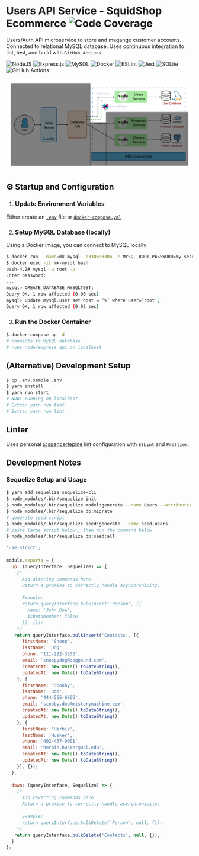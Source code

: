 # Users API Service - SquidShop Ecommerce ![Code Coverage](https://img.shields.io/badge/Code%20Coverage-92%25-success?style=flat)


Users/Auth API microservice to store and magange customer accounts. Connected to relational MySQL database. Uses continuous integration to lint, test, and build with `GitHub Actions`.

![NodeJS](https://img.shields.io/badge/node.js-6DA55F?style=for-the-badge&logo=node.js&logoColor=white) ![Express.js](https://img.shields.io/badge/express.js-%23404d59.svg?style=for-the-badge&logo=express&logoColor=%2361DAFB) ![MySQL](https://img.shields.io/badge/mysql-%2300f.svg?style=for-the-badge&logo=mysql&logoColor=white) ![Docker](https://img.shields.io/badge/docker-%230db7ed.svg?style=for-the-badge&logo=docker&logoColor=white) ![ESLint](https://img.shields.io/badge/ESLint-4B3263?style=for-the-badge&logo=eslint&logoColor=white) ![Jest](https://img.shields.io/badge/-jest-%23C21325?style=for-the-badge&logo=jest&logoColor=white) ![SQLite](https://img.shields.io/badge/sqlite-%2307405e.svg?style=for-the-badge&logo=sqlite&logoColor=white) ![GitHub Actions](https://img.shields.io/badge/github%20actions-%232671E5.svg?style=for-the-badge&logo=githubactions&logoColor=white)

![Microserve Architecture Diagram](./architecture_diagram.png)

## ⚙️ Startup and Configuration

1. ### Update Environment Variables
Either create an [`.env`](./.env.sample) file or [`docker-compose.yml`](./docker-compose.yml)

2. ### Setup MySQL Database (locally)
Using a Docker image, you can connect to MySQL locally

```sh
$ docker run --name=mk-mysql -p3306:3306 -e MYSQL_ROOT_PASSWORD=my-secret-pw -d mysql/mysql-server:8.0.20
$ docker exec -it mk-mysql bash
bash-4.2# mysql -u root -p
Enter password:
...
mysql> CREATE DATABASE MYSQLTEST;
Query OK, 1 row affected (0.00 sec)
mysql> update mysql.user set host = ‘%’ where user=’root’;
Query OK, 1 row affected (0.02 sec)
```

3. ### Run the Docker Container
```sh
$ docker-compose up -d
# connects to MySQL database
# runs node/express api on localhost
```

## (Alternative) Development Setup
```sh
$ cp .env.sample .env
$ yarn install
$ yarn run start
# NOW: running on localhost
# Extra: yarn run test
# Extra: yarn run lint
```

## Linter
Uses personal [@spencerlepine](https://github.com/spencerlepine/lint-config) lint configuration with `ESLint` and `Prettier`.

## Development Notes

### Sequelize Setup and Usage
```sh
$ yarn add sequelize sequelize-cli
$ node_modules/.bin/sequelize init
$ node_modules/.bin/sequelize model:generate --name Users --attributes firstName:string,lastName:string,address:string,email:string
$ node_modules/.bin/sequelize db:migrate
# generate seed script
$ node_modules/.bin/sequelize seed:generate --name seed-users
# paste large script below:, then run the command below
$ node_modules/.bin/sequelize db:seed:all
```

```js
'use strict';

module.exports = {
  up: (queryInterface, Sequelize) => {
    /*
      Add altering commands here.
      Return a promise to correctly handle asynchronicity.

      Example:
      return queryInterface.bulkInsert('Person', [{
        name: 'John Doe',
        isBetaMember: false
      }], {});
    */
   return queryInterface.bulkInsert('Contacts', [{
      firstName: 'Snoop',
      lastName: 'Dog',
      phone: '111-222-3333',
      email: 'snoopydog@dogpound.com',
      createdAt: new Date().toDateString(),
      updatedAt: new Date().toDateString()
    }, {
      firstName: 'Scooby',
      lastName: 'Doo',
      phone: '444-555-6666',
      email: 'scooby.doo@misterymachine.com',
      createdAt: new Date().toDateString(),
      updatedAt: new Date().toDateString()
    }, {
      firstName: 'Herbie',
      lastName: 'Husker',
      phone: '402-437-0001',
      email: 'herbie.husker@unl.edu',
      createdAt: new Date().toDateString(),
      updatedAt: new Date().toDateString()
    }], {});
  },

  down: (queryInterface, Sequelize) => {
    /*
      Add reverting commands here.
      Return a promise to correctly handle asynchronicity.

      Example:
      return queryInterface.bulkDelete('Person', null, {});
    */
   return queryInterface.bulkDelete('Contacts', null, {});
  }
};
```